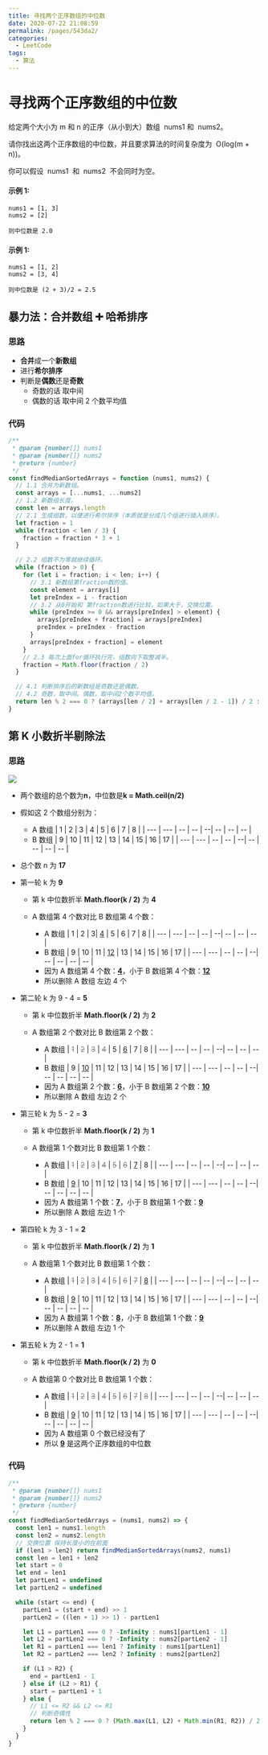 ```yaml
---
title: 寻找两个正序数组的中位数
date: 2020-07-22 21:08:59
permalink: /pages/543da2/
categories:
  - LeetCode
tags:
  - 算法
---
```


# 寻找两个正序数组的中位数

给定两个大小为 m 和 n 的正序（从小到大）数组  nums1 和  nums2。

请你找出这两个正序数组的中位数，并且要求算法的时间复杂度为  O(log(m + n))。

你可以假设  nums1  和  nums2  不会同时为空。

#### 示例 1:

```
nums1 = [1, 3]
nums2 = [2]

则中位数是 2.0
```

#### 示例 1:

```
nums1 = [1, 2]
nums2 = [3, 4]

则中位数是 (2 + 3)/2 = 2.5
```

<!-- more -->

## 暴力法：合并数组 ➕ 哈希排序

### 思路

- **合并**成一个**新数组**
- 进行**希尔排序**
- 判断是**偶数**还是**奇数**
  - 奇数的话 取中间
  - 偶数的话 取中间 2 个数平均值

### 代码

```JavaScript
/**
 * @param {number[]} nums1
 * @param {number[]} nums2
 * @return {number}
 */
const findMedianSortedArrays = function (nums1, nums2) {
  // 1.1 合并为新数组。
  const arrays = [...nums1, ...nums2]
  // 1.2 新数组长度。
  const len = arrays.length
  // 2.1 生成组数，以便进行希尔排序（本质就是分成几个组进行插入排序）。
  let fraction = 1
  while (fraction < len / 3) {
    fraction = fraction * 3 + 1
  }

  // 2.2 组数不为零就继续循环。
  while (fraction > 0) {
    for (let i = fraction; i < len; i++) {
      // 3.1 新数组第fraction数的值。
      const element = arrays[i]
      let preIndex = i - fraction
      // 3.2 从0开始和 第fraction数进行比较，如果大于，交换位置。
      while (preIndex >= 0 && arrays[preIndex] > element) {
        arrays[preIndex + fraction] = arrays[preIndex]
        preIndex = preIndex - fraction
      }
      arrays[preIndex + fraction] = element
    }
    // 2.3 每次上面for循环执行完，组数向下取整减半。
    fraction = Math.floor(fraction / 2)
  }

  // 4.1 判断排序后的新数组是奇数还是偶数。
  // 4.2 奇数，取中间。偶数，取中间2个数平均值。
  return len % 2 === 0 ? (arrays[len / 2] + arrays[len / 2 - 1]) / 2 : arrays[(len - 1) / 2]
}
```

## 第 K 小数折半剔除法

### 思路

<img src="https://cdn.jsdelivr.net/gh/xiaojun996/CDN/images/leetcode/1600781682790.png" />

- 两个数组的总个数为**n**，中位数是**k = Math.ceil(n/2)**
- 假如这 2 个数组分别为：

  - A 数组
    | 1 | 2 | 3 | 4 | 5 | 6 | 7 | 8 |
    | --- | --- | -- | -- | --| -- | -- | -- |
  - B 数组
    | 9 | 10 | 11 | 12 | 13 | 14 | 15 | 16 | 17 |
    | --- | --- | -- | -- | --| -- | -- | -- | -- |

- 总个数 n 为 **17**
- 第一轮 k 为 **9**

  - 第 k 中位数折半 **Math.floor(k / 2)** 为 **4**
  - A 数组第 4 个数对比 B 数组第 4 个数：

    - A 数组
      | 1 | 2 | 3| <u>4</u> | 5 | 6 | 7 | 8 |
      | --- | --- | -- | -- | --| -- | -- | -- |
    - B 数组
      | 9 | 10 | 11 | <u>12</u> | 13 | 14 | 15 | 16 | 17 |
      | --- | --- | -- | -- | --| -- | -- | -- | -- |
    - 因为 A 数组第 4 个数：**<u>4</u>**，小于 B 数组第 4 个数：**<u>12</u>**
    - 所以删除 A 数组 左边 4 个

- 第二轮 k 为 9 - 4 = **5**

  - 第 k 中位数折半 **Math.floor(k / 2)** 为 **2**
  - A 数组第 2 个数对比 B 数组第 2 个数：

    - A 数组
      | <font color=grey>~~1~~</font> | <font color=grey>~~2~~</font> | <font color=grey>~~3~~</font> | <font color=grey>~~4~~</font> | 5 | <u>6</u> | 7 | 8 |
      | --- | --- | -- | -- | --| -- | -- | -- |
    - B 数组
      | 9 | <u>10</u> | 11 | 12 | 13 | 14 | 15 | 16 | 17 |
      | --- | --- | -- | -- | --| -- | -- | -- | -- |
    - 因为 A 数组第 2 个数：**<u>6</u>**，小于 B 数组第 2 个数：**<u>10</u>**
    - 所以删除 A 数组 左边 2 个

- 第三轮 k 为 5 - 2 = **3**

  - 第 k 中位数折半 **Math.floor(k / 2)** 为 **1**
  - A 数组第 1 个数对比 B 数组第 1 个数：

    - A 数组
      | <font color=grey>~~1~~</font> | <font color=grey>~~2~~</font> | <font color=grey>~~3~~</font> | <font color=grey>~~4~~</font> | <font color=grey>~~5~~</font> | <font color=grey>~~6~~</font> | <u>7</u> | 8 |
      | --- | --- | -- | -- | --| -- | -- | -- |
    - B 数组
      | <u>9</u> | 10 | 11 | 12 | 13 | 14 | 15 | 16 | 17 |
      | --- | --- | -- | -- | --| -- | -- | -- | -- |
    - 因为 A 数组第 1 个数：**<u>7</u>**，小于 B 数组第 1 个数：**<u>9</u>**
    - 所以删除 A 数组 左边 1 个

- 第四轮 k 为 3 - 1 = **2**

  - 第 k 中位数折半 **Math.floor(k / 2)** 为 **1**
  - A 数组第 1 个数对比 B 数组第 1 个数：

    - A 数组
      | <font color=grey>~~1~~</font> | <font color=grey>~~2~~</font> | <font color=grey>~~3~~</font> | <font color=grey>~~4~~</font> | <font color=grey>~~5~~</font> | <font color=grey>~~6~~</font> | <font color=grey>~~7~~</font> | <u>8</u> |
      | --- | --- | -- | -- | --| -- | -- | -- |
    - B 数组
      | <u>9</u> | 10 | 11 | 12 | 13 | 14 | 15 | 16 | 17 |
      | --- | --- | -- | -- | --| -- | -- | -- | -- |
    - 因为 A 数组第 1 个数：**<u>8</u>**，小于 B 数组第 1 个数：**<u>9</u>**
    - 所以删除 A 数组 左边 1 个

- 第五轮 k 为 2 - 1 = **1**

  - 第 k 中位数折半 **Math.floor(k / 2)** 为 **0**
  - A 数组第 0 个数对比 B 数组第 1 个数：

    - A 数组
      | <font color=grey>~~1~~</font> | <font color=grey>~~2~~</font> | <font color=grey>~~3~~</font> | <font color=grey>~~4~~</font> | <font color=grey>~~5~~</font> | <font color=grey>~~6~~</font> | <font color=grey>~~7~~</font> | <font color=grey>~~8~~</font> |
      | --- | --- | -- | -- | --| -- | -- | -- |
    - B 数组
      | <u>9</u> | 10 | 11 | 12 | 13 | 14 | 15 | 16 | 17 |
      | --- | --- | -- | -- | --| -- | -- | -- | -- |
    - 因为 A 数组第 0 个数已经没有了
    - 所以 **<u>9</u>** 是这两个正序数组的中位数

### 代码

```JavaScript
/**
 * @param {number[]} nums1
 * @param {number[]} nums2
 * @return {number}
 */
const findMedianSortedArrays = (nums1, nums2) => {
  const len1 = nums1.length
  const len2 = nums2.length
  // 交换位置 保持长度小的在前面
  if (len1 > len2) return findMedianSortedArrays(nums2, nums1)
  const len = len1 + len2
  let start = 0
  let end = len1
  let partLen1 = undefined
  let partLen2 = undefined

  while (start <= end) {
    partLen1 = (start + end) >> 1
    partLen2 = ((len + 1) >> 1) - partLen1

    let L1 = partLen1 === 0 ? -Infinity : nums1[partLen1 - 1]
    let L2 = partLen2 === 0 ? -Infinity : nums2[partLen2 - 1]
    let R1 = partLen1 === len1 ? Infinity : nums1[partLen1]
    let R2 = partLen2 === len2 ? Infinity : nums2[partLen2]

    if (L1 > R2) {
      end = partLen1 - 1
    } else if (L2 > R1) {
      start = partLen1 + 1
    } else {
      // L1 <= R2 && L2 <= R1
      // 判断奇偶性
      return len % 2 === 0 ? (Math.max(L1, L2) + Math.min(R1, R2)) / 2 : Math.max(L1, L2)
    }
  }
}

```